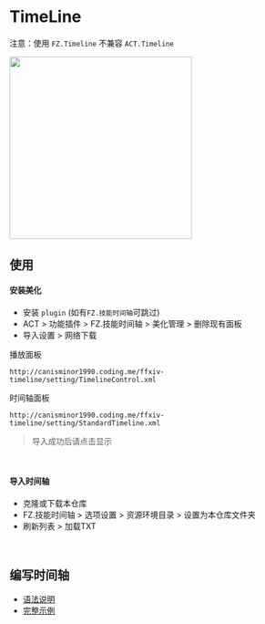 # TimeLine

注意：使用 `FZ.Timeline` 不兼容 `ACT.Timeline`

<img src="https://ws3.sinaimg.cn/large/006tKfTcly1fl1mv8tqwaj30jj0y8wfl.jpg" width="320" />

## 使用

#### 安装美化

- 安装 `plugin` (如有`FZ.技能时间轴`可跳过)
- ACT > 功能插件 > FZ.技能时间轴 > 美化管理 > 删除现有面板
- 导入设置 > 网络下载

播放面板
```
http://canisminor1990.coding.me/ffxiv-timeline/setting/TimelineControl.xml
```

时间轴面板
```
http://canisminor1990.coding.me/ffxiv-timeline/setting/StandardTimeline.xml
```

> 导入成功后请点击显示

<br />

#### 导入时间轴

- 克隆或下载本仓库
- FZ.技能时间轴 > 选项设置 > 资源环境目录 > 设置为本仓库文件夹
- 刷新列表 > 加载TXT

<br />

## 编写时间轴

- [语法说明](docs/wiki.md)
- [完整示例](docs/demo.md)